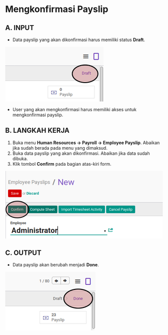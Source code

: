 # Mengkonfirmasi Payslip

## A. INPUT

* Data payslip yang akan dikonfirmasi harus memiliki status **Draft**.

![](../../img/payslip/status-draft.png)

* User yang akan mengkonfirmasi harus memiliki akses untuk mengkonfirmasi payslip.

## B. LANGKAH KERJA

1. Buka menu **Human Resources -> Payroll -> Employee Payslip**. Abaikan jika sudah berada pada menu yang dimaksud.
2. Buka data payslip yang akan dikonfirmasi. Abaikan jika data sudah dibuka.
3. Klik tombol **Confirm** pada bagian atas-kiri form.

![](../../img/payslip/tombol-confirm.png)

## C. OUTPUT

* Data payslip akan berubah menjadi **Done**.

![](../../img/payslip/status-done.png)
